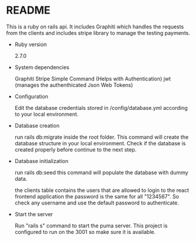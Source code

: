 # README

This is a ruby on rails api. It includes Graphiti which handles the requests from the clients and includes stripe library to manage the testing payments.

* Ruby version

    2.7.0

* System dependencies

    Graphiti 
    Stripe
    Simple Command (Helps with Authentication)
    jwt (manages the authenthicated Json Web Tokens)

* Configuration

    Edit the database credentials stored in /config/database.yml according to your local environment.

* Database creation

    run rails db:migrate inside the root folder. This command will create the database structure in your local environment. Check if the database is created properly before continue to the next step.

* Database initialization

    run rails db:seed this command will populate the database with dummy data.

    the clients table contains the users that are allowed to login to the react frontend application the password is the same for all "1234567". So check any username and use the default password to authenticate.

* Start the server

    Run "rails s" command to start the puma server. This project is configured to run on the 3001 so make sure it is available.
